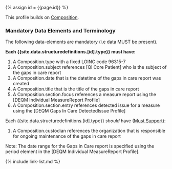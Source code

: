 
{% assign id = {{page.id}} %}

This profile builds on [Composition](https://www.hl7.org/fhir/composition.html).

### Mandatory Data Elements and Terminology

The following data-elements are mandatory (i.e data MUST be present).

**Each {{site.data.structuredefinitions.[id].type}} must have:**

1. A Composition.type with a fixed LOINC code 96315-7
1. A Composition.subject references [QI Core Patient] who is the subject of the gaps in care report
1. A Composition.date that is the datetime of the gaps in care report was created
1. A Composition.title that is the title of the gaps in care report
1. A Composition.section.focus references a measure report using the [DEQM Individual MeasureReport Profile]
1. A Composition.section.entry references detected issue for a measure using the [DEQM Gaps In Care DetectedIssue Profile]

Each {{site.data.structuredefinitions.[id].type}} *should* have ([Must Support](guidance.html#must-support)):

1. A Composition.custodian references the organization that is responsible for ongoing maintenance of the gaps in care report

Note:  The date range for the Gaps in Care report is specified using the period element in the [DEQM Individual MeasureReport Profile].

<!-- ### Examples-->

<!--{% include list-simple-organizations.xhtml %} -->

{% include link-list.md %}
